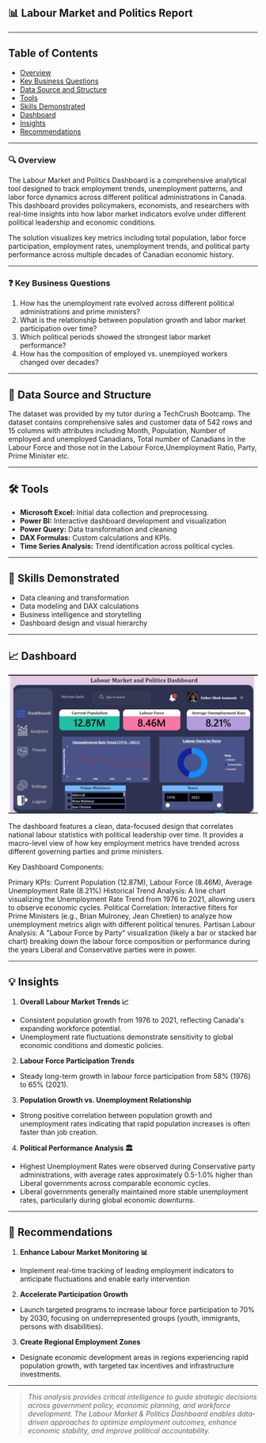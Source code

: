 ## 📊 Labour Market and Politics Report

---

## Table of Contents
- [Overview](#Overview)
- [Key Business Questions](#key-business-questions)
- [Data Source and Structure](#data-source-and-structure)
- [Tools](#tools)
- [Skills Demonstrated](#skills)
- [Dashboard](#dashboard)
- [Insights](#insights)
- [Recommendations](#recommendations)


---

### 🔍 Overview

The Labour Market and Politics Dashboard is a comprehensive analytical tool designed to track employment trends, unemployment patterns, and labor force dynamics across different political administrations in Canada. This dashboard provides policymakers, economists, and researchers with real-time insights into how labor market indicators evolve under different political leadership and economic conditions.

The solution visualizes key metrics including total population, labor force participation, employment rates, unemployment trends, and political party performance across multiple decades of Canadian economic history.

---

### ❓ Key Business Questions

1. How has the unemployment rate evolved across different political administrations
and prime ministers?
2. What is the relationship between population growth and labor market participation
over time?
3. Which political periods showed the strongest labor market performance?
4. How has the composition of employed vs. unemployed workers changed over
decades?


---

## 💾 Data Source and Structure

The dataset was provided by my tutor during a TechCrush Bootcamp. 
The dataset contains comprehensive sales and customer data of 542 rows and 15 columns with attributes including Month, Population, Number of employed and unemployed Canadians, Total number of Canadians in the Labour Force and those not in the Labour Force,Unemployment Ratio, Party, Prime Minister etc.


---

## 🛠️ Tools

- **Microsoft Excel:** Initial data collection and preprocessing.
- **Power BI:** Interactive dashboard development and visualization
- **Power Query:** Data transformation and cleaning
- **DAX Formulas:** Custom calculations and KPIs.
- **Time Series Analysis:** Trend identification across political cycles.

---

## 🧠 Skills Demonstrated

- Data cleaning and transformation  
- Data modeling and DAX calculations  
- Business intelligence and storytelling  
- Dashboard design and visual hierarchy


--- 

## 📈 Dashboard

![Labour Market and Politics Dashboard](https://github.com/Essie21/Labour-Market-and-Politics-Dashboard-Report/blob/main/Labour%20Market%20and%20Politics%20Dashboard.png?raw=true)

The dashboard features a clean, data-focused design that correlates national labour statistics with political leadership over time. It provides a macro-level view of how key employment metrics have trended across different governing parties and prime ministers.

Key Dashboard Components:

Primary KPIs: Current Population (12.87M), Labour Force (8.46M), Average Unemployment Rate (8.21%)
Historical Trend Analysis: A line chart visualizing the Unemployment Rate Trend from 1976 to 2021, allowing users to observe economic cycles.
Political Correlation: Interactive filters for Prime Ministers (e.g., Brian Mulroney, Jean Chretien) to analyze how unemployment metrics align with different political tenures.
Partisan Labour Analysis: A "Labour Force by Party" visualization (likely a bar or stacked bar chart) breaking down the labour force composition or performance during the years Liberal and Conservative parties were in power.

---

## 💡 Insights

1. **Overall Labour Market Trends 📈**
- Consistent population growth from 1976 to 2021, reflecting Canada's expanding workforce potential.
- Unemployment rate fluctuations demonstrate sensitivity to global economic
conditions and domestic policies.


2. **Labour Force Participation Trends**
- Steady long-term growth in labour force participation from 58% (1976) to 65% (2021).

3. **Population Growth vs. Unemployment Relationship**
- Strong positive correlation between population growth and unemployment rates indicating that rapid population increases is often faster than job creation.

4. **Political Performance Analysis 🏛️**
- Highest Unemployment Rates were observed during Conservative party administrations, with average rates approximately 0.5-1.0% higher than Liberal governments across comparable economic cycles.
- Liberal governments generally maintained more stable unemployment rates, particularly during global economic downturns.


---

## 🎯 Recommendations

1. **Enhance Labour Market Monitoring 📊**
- Implement real-time tracking of leading employment indicators to anticipate fluctuations and enable early intervention


2. **Accelerate Participation Growth**
- Launch targeted programs to increase labour force participation to 70% by 2030, focusing on underrepresented groups (youth, immigrants, persons with disabilities).

3. **Create Regional Employment Zones**
- Designate economic development areas in regions experiencing rapid population growth, with targeted tax incentives and infrastructure investments.


---
>_This analysis provides critical intelligence to guide strategic decisions across government policy, economic planning, and workforce development. The Labour Market & Politics Dashboard enables data-driven approaches to optimize employment outcomes, enhance economic stability, and improve political accountability._

